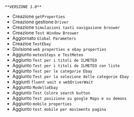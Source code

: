 _`**VERSIONE 1.0**`_

- Creazione `getProperties`
- Creazione gestione `Driver`
- Creazione `Simulazioni tasti navigazione broswer`
- Creazione `Test Window Broswer`
- Aggiornato `Global Parameters`
- Creazioe `TestEbay`
- Divisione `web properties e ebay properties`
- Aggiunto `meteoSteps e TestMeteo`
- Aggiunto `Test per i titoli de ILMETEO`
- Aggiunto `Test per i titoli de ILMETEO con liste`
- Aggiunto `Test per le categorie Ebay`
- Aggiunto `Test per la selezione delle categorie Ebay`
- Aggiunti `fluent wait e webDriverWait`
- Aggiunto `ModelloEbay`
- Aggiunto `Test Colore search button`
- Aggiunto `Test posizione su google Maps e su demons`
- Aggiunto `mobile properties`
- Aggiunto `test mobile per movimento pagina`
